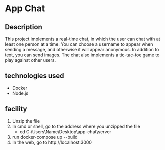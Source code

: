 # App Chat

## Description
This project implements a real-time chat, in which the user can chat with 
at least one person at a time. You can choose a username to appear when 
sending a message, and otherwise it will appear anonymous. In addition 
to text, you can send images. The chat also implements a tic-tac-toe game 
to play against other users.

## technologies used
- Docker
- Node.js

## facility
1. Unzip the file
2. In cmd or shell, go to the address where you unzipped the file
	- cd C:\Users\Name\Desktop\app-chat\server
3. run docker-compose up --build
4. In the web, go to http://localhost:3000